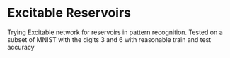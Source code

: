 # Excitable Reservoirs
Trying Excitable network for reservoirs in pattern recognition. Tested on a subset of MNIST with the digits 3 and 6 with reasonable train and test accuracy
